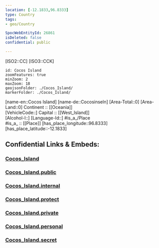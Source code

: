 ```yaml
---
location: [-12.1833,96.8333] 
type: Country
tags:
- geo/Country

SpocWebEntityId: 26861
isDeleted: false
confidential: public

---
```

[ISO2::CC] 
[ISO3::CCK] 
```leaflet
id: Cocos Island
zoomFeatures: true 
minZoom: 2 
maxZoom: 18
geojsonFolder: ./Cocos_Island/
markerFolder: ./Cocos_Island/
```

[name-en::Cocos Island] 
[name-de::Cocosinseln] 
[Area-Total::0] 
[Area-Land::0] 
Continent :: [[Oceania]]  
[VehicleCode::] 
Capital :: [[West_Island]]  
[Alcohol-l::] 
[Language-Id::] 
#is_a_/Place  
#is_a_ :: [[Place]] 
[has_place_longitude::96.8333] 
[has_place_latitude::-12.1833] 


## Confidential Links & Embeds: 

### [Cocos_Island](/_Standards/Earth/Continent/Australasia/Australia/Cocos_Island.md) 

### [Cocos_Island.public](/_public/Earth/Continent/Australasia/Australia/Cocos_Island.public.md) 

### [Cocos_Island.internal](/_internal/Earth/Continent/Australasia/Australia/Cocos_Island.internal.md) 

### [Cocos_Island.protect](/_protect/Earth/Continent/Australasia/Australia/Cocos_Island.protect.md) 

### [Cocos_Island.private](/_private/Earth/Continent/Australasia/Australia/Cocos_Island.private.md) 

### [Cocos_Island.personal](/_personal/Earth/Continent/Australasia/Australia/Cocos_Island.personal.md) 

### [Cocos_Island.secret](/_secret/Earth/Continent/Australasia/Australia/Cocos_Island.secret.md)

